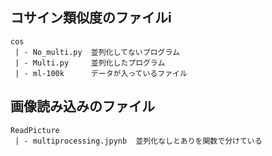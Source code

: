 ## コサイン類似度のファイルi

```
cos
 | - No_multi.py  並列化してないプログラム
 | - Multi.py     並列化したプログラム
 | - ml-100k      データが入っているファイル
```

## 画像読み込みのファイル

```
ReadPicture
 | - multiprocessing.jpynb  並列化なしとありを関数で分けている
```
